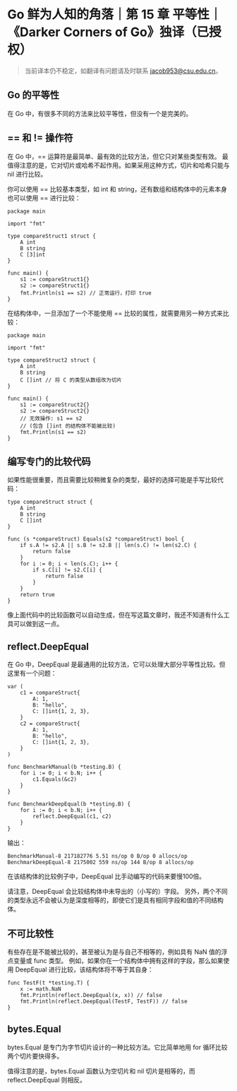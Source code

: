 # Go 鲜为人知的角落｜第 15 章 平等性｜《Darker Corners of Go》独译（已授权）

> 当前译本仍不稳定，如翻译有问题请及时联系 jacob953@csu.edu.cn。

## Go 的平等性

在 Go 中，有很多不同的方法来比较平等性，但没有一个是完美的。

## == 和 != 操作符

在 Go 中，== 运算符是最简单、最有效的比较方法，但它只对某些类型有效。
最值得注意的是，它对切片或哈希不起作用。如果采用这种方式，切片和哈希只能与 nil 进行比较。

你可以使用 == 比较基本类型，如 int 和 string，还有数组和结构体中的元素本身也可以使用 == 进行比较：

```Golang
package main

import "fmt"

type compareStruct1 struct {
    A int
    B string
    C [3]int
}

func main() {
    s1 := compareStruct1{}
    s2 := compareStruct1{}
    fmt.Println(s1 == s2) // 正常运行，打印 true
}
```

在结构体中，一旦添加了一个不能使用 == 比较的属性，就需要用另一种方式来比较：

```Golang
package main

import "fmt"

type compareStruct2 struct {
    A int
    B string
    C []int // 将 C 的类型从数组改为切片
}

func main() {
    s1 := compareStruct2{}
    s2 := compareStruct2{}
    // 无效操作: s1 == s2
    // (包含 []int 的结构体不能被比较)
    fmt.Println(s1 == s2)
}
```

## 编写专门的比较代码

如果性能很重要，而且需要比较稍微复杂的类型，最好的选择可能是手写比较代码：

```Golang
type compareStruct struct {
    A int
    B string
    C []int
}

func (s *compareStruct) Equals(s2 *compareStruct) bool {
    if s.A != s2.A || s.B != s2.B || len(s.C) != len(s2.C) {
        return false
    }
    for i := 0; i < len(s.C); i++ {
        if s.C[i] != s2.C[i] {
            return false
        }
    }
    return true
}
```

像上面代码中的比较函数可以自动生成，但在写这篇文章时，我还不知道有什么工具可以做到这一点。

## reflect.DeepEqual

在 Go 中，DeepEqual 是最通用的比较方法，它可以处理大部分平等性比较。但这里有一个问题：

```Golang
var (
    c1 = compareStruct{
        A: 1,
        B: "hello",
        C: []int{1, 2, 3},
    }
    c2 = compareStruct{
        A: 1,
        B: "hello",
        C: []int{1, 2, 3},
    }
)

func BenchmarkManual(b *testing.B) {
    for i := 0; i < b.N; i++ {
        c1.Equals(&c2)
    }
}

func BenchmarkDeepEqual(b *testing.B) {
    for i := 0; i < b.N; i++ {
        reflect.DeepEqual(c1, c2)
    }
}
```

输出：

```
BenchmarkManual-8 217182776 5.51 ns/op 0 B/op 0 allocs/op
BenchmarkDeepEqual-8 2175002 559 ns/op 144 B/op 8 allocs/op
```

在该结构体的比较例子中，DeepEqual 比手动编写的代码来要慢100倍。

请注意，DeepEqual 会比较结构体中未导出的（小写的）字段。
另外，两个不同的类型永远不会被认为是深度相等的，即使它们是具有相同字段和值的不同结构体。

## 不可比较性

有些存在是不能被比较的，甚至被认为是与自己不相等的，例如具有 NaN 值的浮点变量或 func 类型。
例如，如果你在一个结构体中拥有这样的字段，那么如果使用 DeepEqual 进行比较，该结构体将不等于其自身：

```Golang
func TestF(t *testing.T) {
    x := math.NaN
    fmt.Println(reflect.DeepEqual(x, x)) // false
    fmt.Println(reflect.DeepEqual(TestF, TestF)) // false
}
```

## bytes.Equal

bytes.Equal 是专门为字节切片设计的一种比较方法。它比简单地用 for 循环比较两个切片要快得多。

值得注意的是，bytes.Equal 函数认为空切片和 nil 切片是相等的，而 reflect.DeepEqual 则相反。
